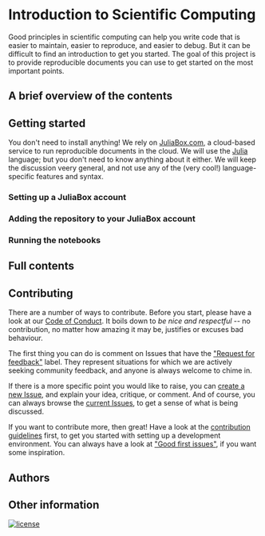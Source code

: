 # Introduction to Scientific Computing

Good principles in scientific computing can help you write code that is easier
to maintain, easier to reproduce, and easier to debug. But it can be difficult
to find an introduction to get you started. The goal of this project is to
provide reproducible documents you can use to get started on the most important
points.

## A brief overview of the contents

## Getting started

You don't need to install anything! We rely on [JuliaBox.com][jlbox], a
cloud-based service to run reproducible documents in the cloud. We will use the [Julia][jl] language;
but you don't need to know anything about it either. We will keep the discussion veery general, and
not use any of the (very cool!) language-specific features and syntax.

[jlbox]: https://juliabox.com/
[jl]: http://julialang.org/

### Setting up a JuliaBox account

### Adding the repository to your JuliaBox account

### Running the notebooks

## Full contents

## Contributing

There are a number of ways to contribute. Before you start, please have a look
at our [Code of Conduct][coc]. It boils down to *be nice and respectful* -- no
contribution, no matter how amazing it may be, justifies or excuses bad
behaviour.

[coc]: https://github.com/tpoisot/IntroScientificComputing/blob/master/CODE_OF_CONDUCT.md

The first thing you can do is comment on Issues that have the ["Request for
feedback"][feedback] label. They represent situations for which we are actively
seeking community feedback, and anyone is always welcome to chime in.

[feedback]: https://github.com/tpoisot/IntroScientificComputing/labels/request%20for%20feedback

If there is a more specific point you would like to raise, you can [create a new
Issue][new_issue], and explain your idea, critique, or comment. And of course,
you can always browse the [current Issues][issues], to get a sense of what is
being discussed.

[new_issue]: https://github.com/tpoisot/IntroScientificComputing/issues/new
[issues]: https://github.com/tpoisot/IntroScientificComputing/issues

If you want to contribute more, then great! Have a look at the [contribution
guidelines][cguid] first, to get you started with setting up a development
environment. You can always have a look at ["Good first issues"][first], if you
want some inspiration.

[cguid]: https://github.com/tpoisot/IntroScientificComputing/blob/master/CONTRIBUTING.md
[first]: https://github.com/tpoisot/IntroScientificComputing/labels/good%20first%20issue

## Authors

## Other information

[![license](https://img.shields.io/github/license/tpoisot/IntroScientificComputing.svg?style=flat-square)]()
